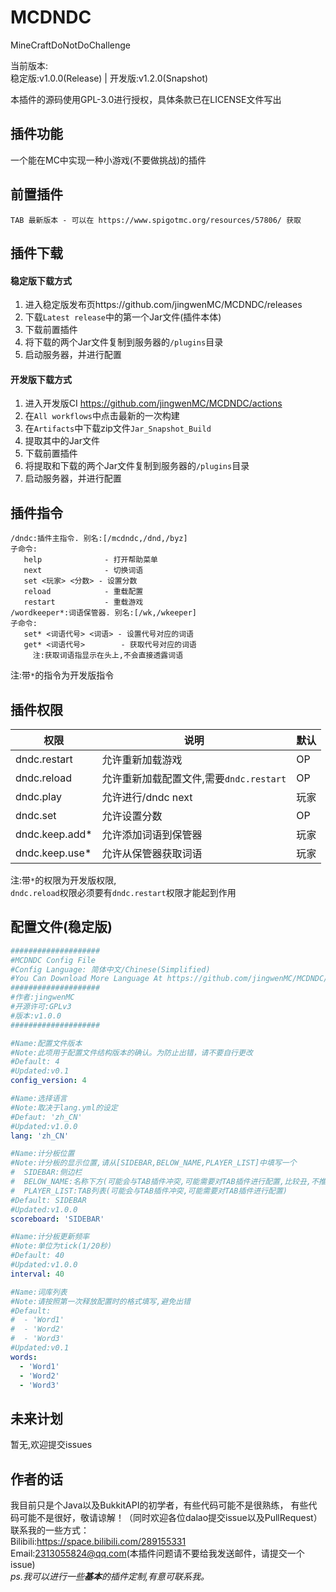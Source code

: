 # MCDNDC
MineCraftDoNotDoChallenge  
  
当前版本:  
稳定版:v1.0.0(Release)    |   开发版:v1.2.0(Snapshot)  

本插件的源码使用GPL-3.0进行授权，具体条款已在LICENSE文件写出  

## 插件功能
一个能在MC中实现一种小游戏(不要做挑战)的插件

## 前置插件
```
TAB 最新版本 - 可以在 https://www.spigotmc.org/resources/57806/ 获取
```

## 插件下载
#### 稳定版下载方式
1. 进入稳定版发布页https://github.com/jingwenMC/MCDNDC/releases  
2. 下载`Latest release`中的第一个Jar文件(插件本体)  
3. 下载前置插件  
4. 将下载的两个Jar文件复制到服务器的`/plugins`目录  
5. 启动服务器，并进行配置
#### 开发版下载方式
1. 进入开发版CI https://github.com/jingwenMC/MCDNDC/actions
2. 在`All workflows`中点击最新的一次构建
3. 在`Artifacts`中下载zip文件`Jar_Snapshot_Build`
4. 提取其中的Jar文件
5. 下载前置插件
6. 将提取和下载的两个Jar文件复制到服务器的`/plugins`目录
7. 启动服务器，并进行配置
## 插件指令
```text
/dndc:插件主指令. 别名:[/mcdndc,/dnd,/byz]
子命令:
   help              - 打开帮助菜单
   next              - 切换词语
   set <玩家> <分数> - 设置分数
   reload            - 重载配置
   restart           - 重载游戏
/wordkeeper*:词语保管器. 别名:[/wk,/wkeeper]
子命令:
   set* <词语代号> <词语> - 设置代号对应的词语
   get* <词语代号>        - 获取代号对应的词语
     注:获取词语指显示在头上,不会直接透露词语
```
注:带`*`的指令为开发版指令 

## 插件权限

权限 | 说明 | 默认
----|----|----
dndc.restart      | 允许重新加载游戏     |OP
dndc.reload       | 允许重新加载配置文件,需要`dndc.restart` |OP
dndc.play         | 允许进行/dndc next   |玩家
dndc.set          | 允许设置分数         |OP
dndc.keep.add*     | 允许添加词语到保管器 |玩家
dndc.keep.use*     | 允许从保管器获取词语 |玩家
注:带`*`的权限为开发版权限,  
`dndc.reload`权限必须要有`dndc.restart`权限才能起到作用


## 配置文件(稳定版)
```yaml
####################
#MCDNDC Config File
#Config Language: 简体中文/Chinese(Simplified)
#You Can Download More Language At https://github.com/jingwenMC/MCDNDC/tree/master/langs
####################
#作者:jingwenMC
#开源许可:GPLv3
#版本:v1.0.0
####################

#Name:配置文件版本
#Note:此项用于配置文件结构版本的确认。为防止出错，请不要自行更改
#Default: 4
#Updated:v0.1
config_version: 4

#Name:选择语言
#Note:取决于lang.yml的设定
#Defaut: 'zh_CN'
#Updated:v1.0.0
lang: 'zh_CN'

#Name:计分板位置
#Note:计分板的显示位置,请从[SIDEBAR,BELOW_NAME,PLAYER_LIST]中填写一个
#  SIDEBAR:侧边栏
#  BELOW_NAME:名称下方(可能会与TAB插件冲突,可能需要对TAB插件进行配置,比较丑,不推荐)
#  PLAYER_LIST:TAB列表(可能会与TAB插件冲突,可能需要对TAB插件进行配置)
#Default: SIDEBAR
#Updated:v1.0.0
scoreboard: 'SIDEBAR'

#Name:计分板更新频率
#Note:单位为tick(1/20秒)
#Default: 40
#Updated:v1.0.0
interval: 40

#Name:词库列表
#Note:请按照第一次释放配置时的格式填写,避免出错
#Default:
#  - 'Word1'
#  - 'Word2'
#  - 'Word3'
#Updated:v0.1
words:
  - 'Word1'
  - 'Word2'
  - 'Word3'
```

## 未来计划
暂无,欢迎提交issues

## 作者的话
我目前只是个Java以及BukkitAPI的初学者，有些代码可能不是很熟练，
有些代码可能不是很好，敬请谅解！（同时欢迎各位dalao提交issue以及PullRequest）  
联系我的一些方式：  
Bilibili:https://space.bilibili.com/289155331  
Email:2313055824@qq.com(本插件问题请不要给我发送邮件，请提交一个issue)  
_ps.我可以进行一些**基本**的插件定制,有意可联系我。_